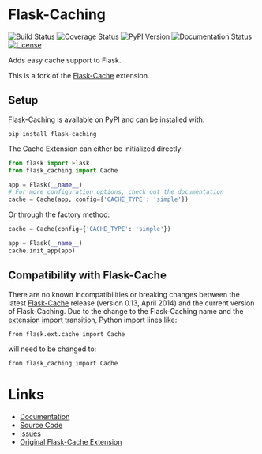 Flask-Caching
=============

[![Build Status](https://travis-ci.org/sh4nks/flask-caching.svg?branch=master)](https://travis-ci.org/sh4nks/flask-caching)
[![Coverage Status](https://coveralls.io/repos/sh4nks/flask-caching/badge.png)](https://coveralls.io/r/sh4nks/flask-caching)
[![PyPI Version](https://img.shields.io/pypi/v/Flask-Caching.svg)](https://pypi.python.org/pypi/Flask-Caching)
[![Documentation Status](https://readthedocs.org/projects/flask-caching/badge/?version=latest)](https://flask-caching.readthedocs.io/en/latest/?badge=latest)
[![License](https://img.shields.io/badge/license-BSD-yellow.svg)](https://github.com/sh4nks/flask-caching)

Adds easy cache support to Flask.

This is a fork of the [Flask-Cache](https://github.com/thadeusb/flask-cache)
extension.


Setup
-----

Flask-Caching is available on PyPI and can be installed with:

    pip install flask-caching

The Cache Extension can either be initialized directly:

```python
from flask import Flask
from flask_caching import Cache

app = Flask(__name__)
# For more configuration options, check out the documentation
cache = Cache(app, config={'CACHE_TYPE': 'simple'})
```

Or through the factory method:

```python
cache = Cache(config={'CACHE_TYPE': 'simple'})

app = Flask(__name__)
cache.init_app(app)
```

Compatibility with Flask-Cache
-----
There are no known incompatibilities or breaking changes between the latest [Flask-Cache](https://github.com/thadeusb/flask-cache)
release (version 0.13, April 2014) and the current version of Flask-Caching. Due to the change to the Flask-Caching name
and the [extension import transition](http://flask.pocoo.org/docs/0.11/extensiondev/#extension-import-transition),
Python import lines like:

 ```from flask.ext.cache import Cache```

 will need to be changed to:

 ```from flask_caching import Cache```


Links
=====

* [Documentation](https://flask-caching.readthedocs.io)
* [Source Code](https://github.com/sh4nks/flask-caching)
* [Issues](https://github.com/sh4nks/flask-caching/issues)
* [Original Flask-Cache Extension](https://github.com/thadeusb/flask-cache)

